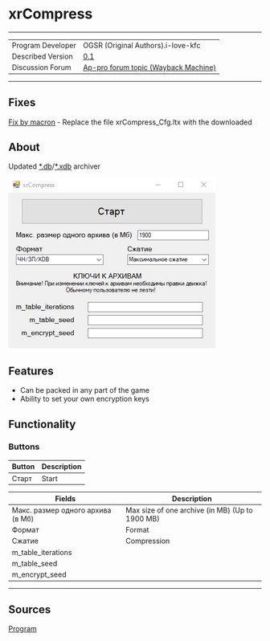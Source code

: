 # xrCompress

___

|  |  |
|---|---|
| Program Developer | OGSR (Original Authors).i-love-kfc |
| Described Version | [0.1](https://disk.yandex.ru/d/CwLjWTuxPmSAHg) |
| Discussion Forum | [Ap-pro forum topic (Wayback Machine)](https://web.archive.org/web/20220706063210/https://ap-pro.ru/forums/topic/3500-obnovlyonnyy-xrcompress/) |

___

## Fixes

[Fix by macron](https://disk.yandex.ru/d/_C56bRIftKUMlg) - Replace the file xrCompress_Cfg.ltx with the downloaded

## About

Updated [*.db](../../reference/file-formats/archives-resource-packs/db.md)/[*.xdb](../../reference/file-formats/archives-resource-packs/xr.md) archiver

![editor centered](assets/images/xrcompress.png)

## Features

- Can be packed in any part of the game
- Ability to set your own encryption keys

## Functionality

### Buttons

| Button | Description |
|---|---|
| Старт | Start |

| Fields | Description |
|---|---|
| Макс. размер одного архива (в Мб) | Max size of one archive (in MB) (Up to 1900 MB) |
| Формат | Format |
| Сжатие | Compression |
| m_table_iterations |  |
| m_table_seed |  |
| m_encrypt_seed |  |

___

## Sources

[Program](https://disk.yandex.ru/d/CwLjWTuxPmSAHg)
